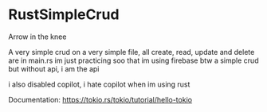 # RustSimpleCrud
Arrow in the knee

A very simple crud on a very simple file, all create, read, update and delete are in main.rs
im just practicing soo that
im using firebase btw
a simple crud but without api, i am the api

i also disabled copilot, i hate copilot when im using rust

Documentation:
https://tokio.rs/tokio/tutorial/hello-tokio